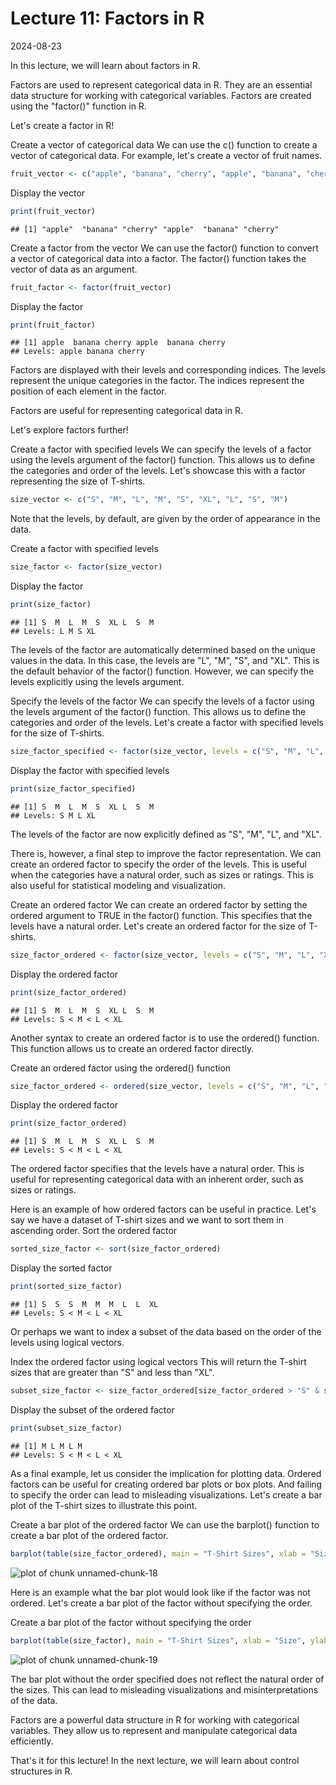 # Lecture 11: Factors in R
2024-08-23

In this lecture, we will learn about factors in R.

Factors are used to represent categorical data in R.
They are an essential data structure for working with categorical variables.
Factors are created using the "factor()" function in R.

Let's create a factor in R!

Create a vector of categorical data
We can use the c() function to create a vector of categorical data.
For example, let's create a vector of fruit names.


``` r
fruit_vector <- c("apple", "banana", "cherry", "apple", "banana", "cherry")
```

Display the vector


``` r
print(fruit_vector)
```

```
## [1] "apple"  "banana" "cherry" "apple"  "banana" "cherry"
```

Create a factor from the vector
We can use the factor() function to convert a vector of categorical data into a factor.
The factor() function takes the vector of data as an argument.


``` r
fruit_factor <- factor(fruit_vector)
```

Display the factor


``` r
print(fruit_factor)
```

```
## [1] apple  banana cherry apple  banana cherry
## Levels: apple banana cherry
```

Factors are displayed with their levels and corresponding indices.
The levels represent the unique categories in the factor.
The indices represent the position of each element in the factor.

Factors are useful for representing categorical data in R.

Let's explore factors further!

Create a factor with specified levels
We can specify the levels of a factor using the levels argument of the factor() function.
This allows us to define the categories and order of the levels.
Let's showcase this with a factor representing the size of T-shirts.


``` r
size_vector <- c("S", "M", "L", "M", "S", "XL", "L", "S", "M")
```

Note that the levels, by default, are given by the order of appearance in the data.

Create a factor with specified levels


``` r
size_factor <- factor(size_vector)
```

Display the factor


``` r
print(size_factor)
```

```
## [1] S  M  L  M  S  XL L  S  M 
## Levels: L M S XL
```

The levels of the factor are automatically determined based on the unique values in the data.
In this case, the levels are "L", "M", "S", and "XL".
This is the default behavior of the factor() function.
However, we can specify the levels explicitly using the levels argument.

Specify the levels of the factor
We can specify the levels of a factor using the levels argument of the factor() function.
This allows us to define the categories and order of the levels.
Let's create a factor with specified levels for the size of T-shirts.


``` r
size_factor_specified <- factor(size_vector, levels = c("S", "M", "L", "XL"))
```

Display the factor with specified levels


``` r
print(size_factor_specified)
```

```
## [1] S  M  L  M  S  XL L  S  M 
## Levels: S M L XL
```

The levels of the factor are now explicitly defined as "S", "M", "L", and "XL".

There is, however, a final step to improve the factor representation.
We can create an ordered factor to specify the order of the levels.
This is useful when the categories have a natural order, such as sizes or ratings.
This is also useful for statistical modeling and visualization.

Create an ordered factor
We can create an ordered factor by setting the ordered argument to TRUE in the factor() function.
This specifies that the levels have a natural order.
Let's create an ordered factor for the size of T-shirts.


``` r
size_factor_ordered <- factor(size_vector, levels = c("S", "M", "L", "XL"), ordered = TRUE)
```

Display the ordered factor


``` r
print(size_factor_ordered)
```

```
## [1] S  M  L  M  S  XL L  S  M 
## Levels: S < M < L < XL
```

Another syntax to create an ordered factor is to use the ordered() function.
This function allows us to create an ordered factor directly.

Create an ordered factor using the ordered() function


``` r
size_factor_ordered <- ordered(size_vector, levels = c("S", "M", "L", "XL"))
```

Display the ordered factor


``` r
print(size_factor_ordered)
```

```
## [1] S  M  L  M  S  XL L  S  M 
## Levels: S < M < L < XL
```

The ordered factor specifies that the levels have a natural order.
This is useful for representing categorical data with an inherent order, such as sizes or ratings.

Here is an example of how ordered factors can be useful in practice.
Let's say we have a dataset of T-shirt sizes and we want to sort them in ascending order.
Sort the ordered factor


``` r
sorted_size_factor <- sort(size_factor_ordered)
```

Display the sorted factor


``` r
print(sorted_size_factor)
```

```
## [1] S  S  S  M  M  M  L  L  XL
## Levels: S < M < L < XL
```

Or perhaps we want to index a subset of the data based on the order of the levels using logical vectors.

Index the ordered factor using logical vectors
This will return the T-shirt sizes that are greater than "S" and less than "XL".


``` r
subset_size_factor <- size_factor_ordered[size_factor_ordered > "S" & size_factor_ordered < "XL"]
```

Display the subset of the ordered factor


``` r
print(subset_size_factor)
```

```
## [1] M L M L M
## Levels: S < M < L < XL
```

As a final example, let us consider the implication for plotting data.
Ordered factors can be useful for creating ordered bar plots or box plots.
And failing to specify the order can lead to misleading visualizations.
Let's create a bar plot of the T-shirt sizes to illustrate this point.

Create a bar plot of the ordered factor
We can use the barplot() function to create a bar plot of the ordered factor.


``` r
barplot(table(size_factor_ordered), main = "T-Shirt Sizes", xlab = "Size", ylab = "Frequency")
```

![plot of chunk unnamed-chunk-18](figure/unnamed-chunk-18-1.png)

Here is an example what the bar plot would look like if the factor was not ordered.
Let's create a bar plot of the factor without specifying the order.

Create a bar plot of the factor without specifying the order


``` r
barplot(table(size_factor), main = "T-Shirt Sizes", xlab = "Size", ylab = "Frequency")
```

![plot of chunk unnamed-chunk-19](figure/unnamed-chunk-19-1.png)

The bar plot without the order specified does not reflect the natural order of the sizes.
This can lead to misleading visualizations and misinterpretations of the data.

Factors are a powerful data structure in R for working with categorical variables.
They allow us to represent and manipulate categorical data efficiently.

That's it for this lecture! In the next lecture, we will learn about control structures in R.
